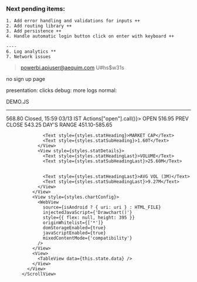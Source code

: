 ### Next pending items:
    1. Add error handling and validations for inputs ++
    2. Add routing library ++
    3. Add persistence ++
    4. Handle automatic login button click on enter with keyboard ++

    ----
    6. Log analytics **
    7. Network issues

> powerbi.apiuser@aequim.com
> U#hs$w31s

no sign up page 

presentation: clicks
debug: more logs 
normal: 





DEMO.JS

----


<ScrollView>
            <View style={styles.container}>
              <View style={styles.keyStats}>
                <Text style={styles.keyHeading}>568.80</Text>
                <Text style={styles.keySubHeading}>Closed, 15:59 03/13 IST</Text>
              </View>
              <View style={styles.statsContainer}>
                <View style={styles.statDetails}>
                  <TouchableOpacity onPress={() => Actions["open"].call()}>
                    <Text style={styles.statHeading}>OPEN</Text>
                    <Text style={styles.statSubHeading}>516.95</Text>
                  </TouchableOpacity>
                  <TouchableOpacity>
                    <Text style={styles.statHeading}>PREV CLOSE</Text>
                    <Text style={styles.statSubHeading}>543.25</Text>
                  </TouchableOpacity>
                </View>
                <View style={styles.statDetails}>
                  <Text style={styles.statHeading}>DAY'S RANGE</Text>
                  <Text style={styles.statSubHeading}>451.10-585.65</Text>

                  <Text style={styles.statHeading}>MARKET CAP</Text>
                  <Text style={styles.statSubHeading}>1.60T</Text>
                </View>
                <View style={styles.statDetails}>
                  <Text style={styles.statHeadingLast}>VOLUME</Text>
                  <Text style={styles.statSubHeadingLast}>25.60M</Text>


                  <Text style={styles.statHeadingLast}>AVG VOL (3M)</Text>
                  <Text style={styles.statSubHeadingLast}>9.27M</Text>
                </View>
              </View>
              <View style={styles.chartConfig}>
                <WebView
                  source={isAndroid ? { uri: uri } : HTML_FILE}
                  injectedJavaScript={'Drawchart()'}
                  style={{ flex: null, height: 395 }}
                  originWhitelist={['*']}
                  domStorageEnabled={true}
                  javaScriptEnabled={true}
                  mixedContentMode={'compatibility'}
                />
              </View>
              <View>
                <TableView data={this.state.data} />
              </View>
            </View>
          </ScrollView>
